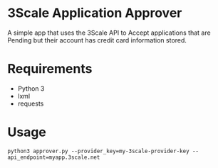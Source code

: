 3Scale Application Approver
============

A simple app that uses the 3Scale API to Accept applications that are Pending but their account has credit card information stored.

Requirements
============

* Python 3
* lxml
* requests

Usage
=====
```
python3 approver.py --provider_key=my-3scale-provider-key --api_endpoint=myapp.3scale.net
```

